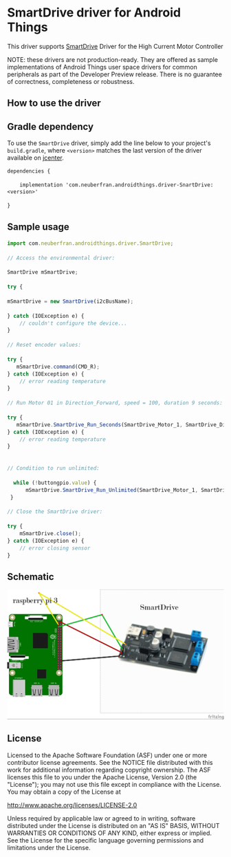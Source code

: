 # SmartDrive driver for Android Things

This driver supports [SmartDrive](http://www.mindsensors.com/rpi/76-smartdrive-high-current-motor-controller) Driver for the High Current Motor Controller

NOTE: these drivers are not production-ready. They are offered as sample implementations of Android Things user space drivers for common peripherals as part of the Developer Preview release. There is no guarantee of correctness, completeness or robustness.

## How to use the driver

## Gradle dependency

To use the ```SmartDrive``` driver, simply add the line below to your project's ```
build.gradle```, where ```<version>``` matches the last version of the driver available on [jcenter](https://bintray.com/beta/#/neuberfran/SmartDrive/driver-SmartDrive/1.0.1?tab=overview).

```
dependencies {

    implementation 'com.neuberfran.androidthings.driver-SnartDrive:<version>'

}
```

## Sample usage

```js
import com.neuberfran.androidthings.driver.SmartDrive;

// Access the environmental driver:

SmartDrive mSmartDrive;

try {

mSmartDrive = new SmartDrive(i2cBusName);
    
} catch (IOException e) {
    // couldn't configure the device...
}

// Reset encoder values:

try {
   mSmartDrive.command(CMD_R);
} catch (IOException e) {
    // error reading temperature
}

// Run Motor 01 in Direction_Forward, speed = 100, duration 9 seconds:

try {
   mSmartDrive.SmartDrive_Run_Seconds(SmartDrive_Motor_1, SmartDrive_Direction_Forward, 100, 9, SmartDrive_Completion_Wait_For,SmartDrive_Next_Action_Brake);
} catch (IOException e) {
    // error reading temperature
}


// Condition to run unlimited:

  while (!buttongpio.value) {
      mSmartDrive.SmartDrive_Run_Unlimited(SmartDrive_Motor_1, SmartDrive_Direction_Forward, 100);
 }

// Close the SmartDrive driver:

try {
    mSmartDrive.close();
} catch (IOException e) {
    // error closing sensor
}
```




## Schematic


![alt text](https://github.com/neuberfran/SmartDrive/blob/master/imgSmartDrive.png)


## License
Licensed to the Apache Software Foundation (ASF) under one or more contributor license agreements. See the NOTICE file distributed with this work for additional information regarding copyright ownership. The ASF licenses this file to you under the Apache License, Version 2.0 (the "License"); you may not use this file except in compliance with the License. You may obtain a copy of the License at

http://www.apache.org/licenses/LICENSE-2.0

Unless required by applicable law or agreed to in writing, software distributed under the License is distributed on an "AS IS" BASIS, WITHOUT WARRANTIES OR CONDITIONS OF ANY KIND, either express or implied. See the License for the specific language governing permissions and limitations under the License.
